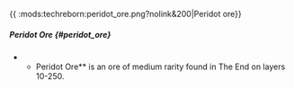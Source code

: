{{ :mods:techreborn:peridot_ore.png?nolink&200\|Peridot ore}}

##### Peridot Ore {#peridot_ore}

-   -   Peridot Ore\*\* is an ore of medium rarity found in The End on
        layers 10-250.
